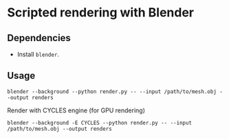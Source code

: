 # Scripted rendering with Blender

## Dependencies

- Install `blender`.

## Usage

    blender --background --python render.py -- --input /path/to/mesh.obj --output renders

Render with CYCLES engine (for GPU rendering)

    blender --background -E CYCLES --python render.py -- --input /path/to/mesh.obj --output renders
